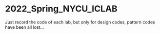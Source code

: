# 2022_Spring_NYCU_ICLAB

Just record the code of each lab, but only for design codes, pattern codes have been all lost...  
